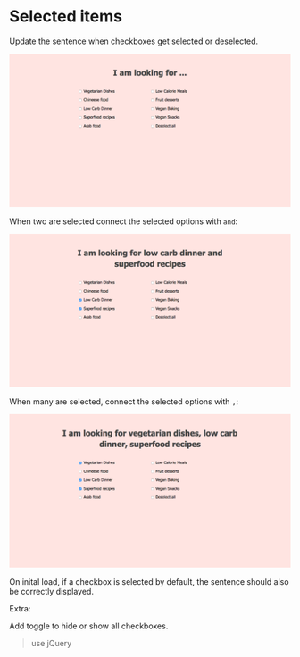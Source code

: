 # Selected items

Update the sentence when checkboxes get selected or deselected.

![example empty](example-empty.png)

When two are selected connect the selected options with `and`: 

![example two selected](example-two-selected.png)

When many are selected, connect the selected options  with `,`: 

![example many selected](example-many-selected.png)

On inital load, if a checkbox is selected by default, the sentence should also be correctly displayed.

Extra:

Add toggle to hide or show all checkboxes.

> use jQuery